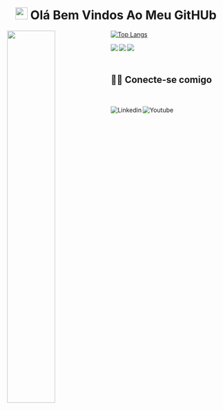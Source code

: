 <h1 align="center">
<img src="https://media.giphy.com/media/hvRJCLFzcasrR4ia7z/giphy.gif" width="28">
Olá Bem Vindos Ao Meu GitHUb
</h1>

<!--
**EvertonJunioDEV/EvertonJunioDEV** is a ✨ _special_ ✨ repository because its `README.md` (this file) appears on your GitHub profile.

Here are some ideas to get you started:

- 🔭 I’m currently working on ...
- 🌱 I’m currently learning ...
- 👯 I’m looking to collaborate on ...
- 🤔 I’m looking for help with ...
- 💬 Ask me about ...
- 📫 How to reach me: ...
- 😄 Pronouns: ...
- ⚡ Fun fact: ...
-->


<img align="left"  width="47%"  src="https://github-readme-stats.vercel.app/api?username=EvertonJunioDEV&show_icons=true&theme=radical" />

[![Top Langs](https://github-readme-stats.vercel.app/api/wakaTime-card/?username=EvertonJunioDEV)](https://github.com/EvertonJunioDEV/github-readme-stats)



<img align="left" src="https://img.shields.io/badge/Typescript-%23323330.svg?style=for-the-badge&logo=Typescript&logoColor=%23F7DF1E" />

<img align="left" src="https://img.shields.io/badge/javascript-3670A0?style=for-the-badge&logo=javascript&logoColor=ffdd54" />

<img src="https://img.shields.io/badge/PostgreSQL-%2335495e.svg?style=for-the-badge&logo=PostgreSQL&logoColor=%234FC08D" />


## <br /> 🙋‍♂️ Conecte-se comigo



<!-- Badges template - https://github.com/Ileriayo/markdown-badges#social-->

<br />





  <a  href="https://www.linkedin.com/in/everton-junio-dev/"><img align="left" alt="Linkedin" title="Linkedln" src="https://img.shields.io/badge/linkedin-%230077B5.svg?style=for-the-badge&logo=linkedin&logoColor=white"/></a>

 <a  href="https://www.instagram.com/everton_junio_/"><img align="left" alt="Youtube" title="Instagram" src="https://img.shields.io/badge/instagram-%23E4405F.svg?style=for-the-badge&logo=Instagram&logoColor=white"/></a>



